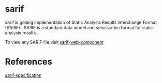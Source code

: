 # sarif

sarif is golang implementation of Static Analysis Results Interchange Format (SARIF) .  SARIF is a standard data model and serialization format for static analysis results.  

To view any SARIF file visit [sarif-web-component](https://microsoft.github.io/sarif-web-component/)

# References

[sarif-specification](https://docs.oasis-open.org/sarif/sarif/v2.1.0/sarif-v2.1.0.html)
